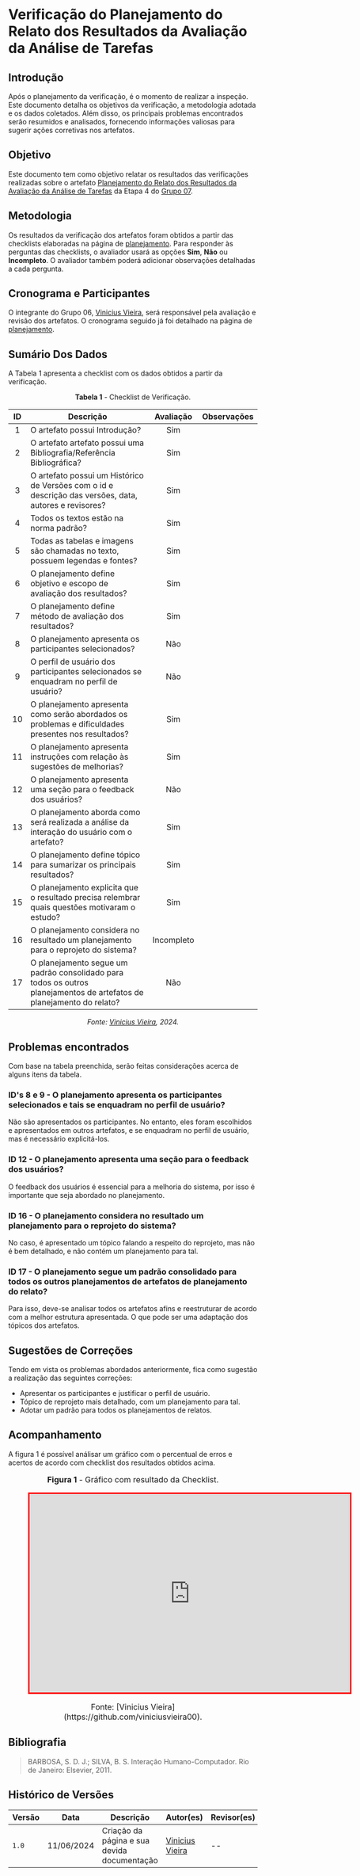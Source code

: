 # Verificação do Planejamento do Relato dos Resultados da Avaliação da Análise de Tarefas

## Introdução

Após o planejamento da verificação, é o momento de realizar a inspeção. Este documento detalha os objetivos da verificação, a metodologia adotada e os dados coletados. Além disso, os principais problemas encontrados serão resumidos e analisados, fornecendo informações valiosas para sugerir ações corretivas nos artefatos.

## Objetivo

Este documento tem como objetivo relatar os resultados das verificações realizadas sobre o artefato [Planejamento do Relato dos Resultados da Avaliação da Análise de Tarefas](https://interacao-humano-computador.github.io/2024.1-CBMERJ/design_avaliacao_desenvolvimento/nivel_1/analise_tarefas/planejamento_relato_resultados/) da Etapa 4 do [Grupo 07](https://interacao-humano-computador.github.io/2024.1-CBMERJ/).

## Metodologia

Os resultados da verificação dos artefatos foram obtidos a partir das checklists elaboradas na página de [planejamento](./planejamento-verificacao-etapa-4). Para responder às perguntas das checklists, o avaliador usará as opções **Sim**, **Não** ou **Incompleto**. O avaliador também poderá adicionar observações detalhadas a cada pergunta.

## Cronograma e Participantes

O integrante do Grupo 06, [Vinicius Vieira](https://github.com/viniciusvieira00), será responsável pela avaliação e revisão dos artefatos. O cronograma seguido já foi detalhado na página de [planejamento](./planejamento-verificacao-etapa-4).

## Sumário Dos Dados

A Tabela 1 apresenta a checklist com os dados obtidos a partir da verificação.

<center>

**Tabela 1** - Checklist de Verificação.

|  ID   | Descrição                                                                                                             | Avaliação  | Observações |
| :---: | --------------------------------------------------------------------------------------------------------------------- | :--------: | ----------- |
|   1   | O artefato possui Introdução?                                                                                         |    Sim     |             |
|   2   | O artefato artefato possui uma Bibliografia/Referência Bibliográfica?                                                 |    Sim     |             |
|   3   | O artefato possui um Histórico de Versões com o id e descrição das versões, data, autores e revisores?                |    Sim     |             |
|   4   | Todos os textos estão na norma padrão?                                                                                |    Sim     |             |
|   5   | Todas as tabelas e imagens são chamadas no texto, possuem legendas e fontes?                                          |    Sim     |             |
|   6   | O planejamento define objetivo e escopo de avaliação dos resultados?                                                  |    Sim     |             |
|   7   | O planejamento define método de avaliação dos resultados?                                                             |    Sim     |             |
|   8   | O planejamento apresenta os participantes selecionados?                                                               |    Não     |             |
|   9   | O perfil de usuário dos participantes selecionados se enquadram no perfil de usuário?                                 |    Não     |             |
|  10   | O planejamento apresenta como serão abordados os problemas e dificuldades presentes nos resultados?                   |    Sim     |             |
|  11   | O planejamento apresenta instruções com relação às sugestões de melhorias?                                            |    Sim     |             |
|  12   | O planejamento apresenta uma seção para o feedback dos usuários?                                                      |    Não     |             |
|  13   | O planejamento aborda como será realizada a análise da interação do usuário com o artefato?                           |    Sim     |             |
|  14   | O planejamento define tópico para sumarizar os principais resultados?                                                 |    Sim     |             |
|  15   | O planejamento explicita que o resultado precisa relembrar quais questões motivaram o estudo?                         |    Sim     |             |
|  16   | O planejamento considera no resultado um planejamento para o reprojeto do sistema?                                    | Incompleto |             |
|  17   | O planejamento segue um padrão consolidado para todos os outros planejamentos de artefatos de planejamento do relato? |    Não     |             |

_Fonte: [Vinicius Vieira](https://github.com/viniciusvieira00), 2024._

</center>

## Problemas encontrados

Com base na tabela preenchida, serão feitas considerações acerca de alguns itens da tabela.

### ID's 8 e 9 - O planejamento apresenta os participantes selecionados e tais se enquadram no perfil de usuário?

Não são apresentados os participantes. No entanto, eles foram escolhidos e apresentados em outros artefatos, e se enquadram no perfil de usuário, mas é necessário explicitá-los.

### ID 12 - O planejamento apresenta uma seção para o feedback dos usuários?

O feedback dos usuários é essencial para a melhoria do sistema, por isso é importante que seja abordado no planejamento.

### ID 16 - O planejamento considera no resultado um planejamento para o reprojeto do sistema?

No caso, é apresentado um tópico falando a respeito do reprojeto, mas não é bem detalhado, e não contém um planejamento para tal.

### ID 17 - O planejamento segue um padrão consolidado para todos os outros planejamentos de artefatos de planejamento do relato?

Para isso, deve-se analisar todos os artefatos afins e reestruturar de acordo com a melhor estrutura apresentada. O que pode ser uma adaptação dos tópicos dos artefatos.

## Sugestões de Correções

Tendo em vista os problemas abordados anteriormente, fica como sugestão a realização das seguintes correções:

- Apresentar os participantes e justificar o perfil de usuário.
- Tópico de reprojeto mais detalhado, com um planejamento para tal.
- Adotar um padrão para todos os planejamentos de relatos.

## Acompanhamento

A figura 1 é possível análisar um gráfico com o percentual de erros e acertos de acordo com checklist dos resultados obtidos acima.

<figure markdown>
<font size="3"><p style="text-align: center"><b>Figura 1</b> - Gráfico com resultado da Checklist.</p></font>
<iframe style="border:3px solid red" width="648" height="401" seamless frameborder="0" scrolling="no" src="https://docs.google.com/spreadsheets/d/e/2PACX-1vR3MVzA3YqsA9BFsnNEfxxqoXiAKdV707I1Fk9otAVU83qTtaSDkRSKTJ8P2xds5-3OuzFI9jHjTdRM/pubchart?oid=1950061021&amp;format=interactive"></iframe><figcaption><font size="3"><p style="text-align: center">Fonte: [Vinicius Vieira](https://github.com/viniciusvieira00).</p></font></figcaption>
</figure>

## Bibliografia

> BARBOSA, S. D. J.; SILVA, B. S. Interação Humano-Computador. Rio de Janeiro: Elsevier, 2011.

## Histórico de Versões

| Versão | Data       | Descrição                                   | Autor(es)                                              | Revisor(es) |
| ------ | ---------- | ------------------------------------------- | ------------------------------------------------------ | ----------- |
| `1.0`  | 11/06/2024 | Criação da página e sua devida documentação | [Vinicius Vieira](https://github.com/viniciusvieira00) | --          |